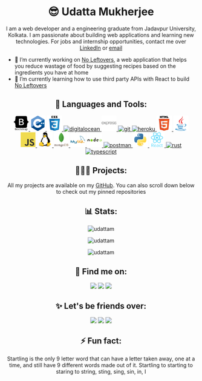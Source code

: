 <h1 align="center">😎 Udatta Mukherjee</h1>

<p align="center">I am a web developer and a engineering graduate from Jadavpur University, Kolkata. I am passionate about building web applications and learning new technologies. For jobs and internship opportunities, contact me over <a href="https://www.linkedin.com/in/udattam">LinkedIn</a> or <a href="mailto:udatta7980@gmail.com">email</a></p>
<ul>
<li>🔭 I’m currently working on <a href="https://github.com/udattam/No-Leftovers">No Leftovers</a>, a web application that helps you reduce wastage of food by suggesting recipes based on the ingredients you have at home</li>
<li>🌱 I’m currently learning how to use third party APIs with React to build <a href="https://github.com/udattam/No-Leftovers">No Leftovers</a></li>
</ul>

<h2 align="center">🧰 Languages and Tools:</h2>

<p align="center"> <a href="https://getbootstrap.com" target="_blank"> <img src="https://raw.githubusercontent.com/devicons/devicon/master/icons/bootstrap/bootstrap-plain-wordmark.svg" alt="bootstrap" width="40" height="40"/> </a> <a href="https://www.w3schools.com/cpp" target="_blank"> <img src="https://raw.githubusercontent.com/devicons/devicon/master/icons/cplusplus/cplusplus-original.svg" alt="cplusplus" width="40" height="40"/> </a> <a href="https://www.w3schools.com/css" target="_blank"> <img src="https://raw.githubusercontent.com/devicons/devicon/master/icons/css3/css3-original-wordmark.svg" alt="css3" width="40" height="40"/> </a> </a> <a href="https://www.digitalocean.com" target="_blank"> <img src="https://cdn.worldvectorlogo.com/logos/digitalocean-icon-1.svg" alt="digitalocean" width="40" height="40"> </a> <a href="https://expressjs.com" target="_blank"> <img src="https://raw.githubusercontent.com/devicons/devicon/master/icons/express/express-original-wordmark.svg" alt="express" width="40" height="40"/> </a> <a href="https://git-scm.com" target="_blank"> <img src="https://www.vectorlogo.zone/logos/git-scm/git-scm-icon.svg" alt="git" width="40" height="40"/> </a> <a href="https://heroku.com" target="_blank"> <img src="https://www.vectorlogo.zone/logos/heroku/heroku-icon.svg" alt="heroku" width="40" height="40"/> </a> <a href="https://www.w3.org/html" target="_blank"> <img src="https://raw.githubusercontent.com/devicons/devicon/master/icons/html5/html5-original-wordmark.svg" alt="html5" width="40" height="40"/> </a> <a href="https://www.java.com" target="_blank"> <img src="https://raw.githubusercontent.com/devicons/devicon/master/icons/java/java-original.svg" alt="java" width="40" height="40"/> </a> <a href="https://developer.mozilla.org/en-US/docs/Web/JavaScript" target="_blank"> <img src="https://raw.githubusercontent.com/devicons/devicon/master/icons/javascript/javascript-original.svg" alt="javascript" width="40" height="40"/> </a> <a href="https://www.linux.org" target="_blank"> <img src="https://raw.githubusercontent.com/devicons/devicon/master/icons/linux/linux-original.svg" alt="linux" width="40" height="40"/> </a> <a href="https://www.mongodb.com" target="_blank"> <img src="https://raw.githubusercontent.com/devicons/devicon/master/icons/mongodb/mongodb-original-wordmark.svg" alt="mongodb" width="40" height="40"/> </a> <a href="https://www.mysql.com" target="_blank"> <img src="https://raw.githubusercontent.com/devicons/devicon/master/icons/mysql/mysql-original-wordmark.svg" alt="mysql" width="40" height="40"/> </a> <a href="https://nodejs.org" target="_blank"> <img src="https://raw.githubusercontent.com/devicons/devicon/master/icons/nodejs/nodejs-original-wordmark.svg" alt="nodejs" width="40" height="40"/> <a href="https://postman.com" target="_blank"> <img src="https://www.vectorlogo.zone/logos/getpostman/getpostman-icon.svg" alt="postman" width="40" height="40"/> </a> <a href="https://www.python.org" target="_blank"> <img src="https://raw.githubusercontent.com/devicons/devicon/master/icons/python/python-original.svg" alt="python" width="40" height="40"/> </a> <a href="https://reactjs.org" target="_blank"> <img src="https://raw.githubusercontent.com/devicons/devicon/master/icons/react/react-original-wordmark.svg" alt="react" width="40" height="40"/> </a> <a href="https://www.rust-lang.org" target="_blank"> <img src="https://upload.wikimedia.org/wikipedia/commons/d/d5/Rust_programming_language_black_logo.svg" alt="rust" width="40" height="40"/> </a> <a href="https://www.typescriptlang.org" target="_blank"> <img src="https://upload.wikimedia.org/wikipedia/commons/4/4c/Typescript_logo_2020.svg" alt="typescript" width="40" height="40"/> </a> </p>

<h2 align="center">👨🏻‍💻 Projects:</h2>

<p align="center">All my projects are available on my <a href="https://github.com/udattam?tab=repositories">GitHub</a>. You can also scroll down below to check out my pinned repositories</p>

<h2 align="center">📊 Stats:</h2>

<p align="center"><img src="https://github-readme-stats.vercel.app/api/top-langs?username=udattam&theme=onedark&show_icons=true&locale=en&layout=compact&" alt="udattam" /></p> 
<p align="center"><img src="https://github-readme-stats.vercel.app/api?username=udattam&theme=onedark&show_icons=true&locale=en" alt="udattam" /> </p>
<p align="center"><img src=https://komarev.com/ghpvc/?username=udattam&color=brightgreen&label=NUMBER+OF+MORTALS+THAT+HAD+LAID+THEIR+EYES+ON+MY+DOMAIN:&style=flat alt="udattam" /> </p>

<h2 align="center">🔎 Find me on:</h2>

<p align="center">
<a href="https://leetcode.com/udattam"><img src="https://img.shields.io/badge/-LeetCode-FFA116?style=flat&logo=LeetCode&logoColor=white"/></a>
<a href="https://www.codechef.com/users/udattam"><img src="https://img.shields.io/badge/-CodeChef-5B4638?style=flat&logo=CodeChef&logoColor=white"/></a>
<a href="https://www.hackerrank.com/udattam"><img src="https://img.shields.io/badge/-HackerRank-2EC866?style=flat&logo=HackerRank&logoColor=white"/></a>
</p>

<h2 align="center">✨ Let's be friends over:</h2>

<p align="center">
<a href="https://www.linkedin.com/in/udattam"><img src="https://img.shields.io/badge/-LinkedIn-0077B5?style=flat&logo=LinkedIn&logoColor=white"/></a>
<a href="https://twitter.com/udattatweets"><img src="https://img.shields.io/badge/-Twitter-1DA1F2?style=flat&logo=Twitter&logoColor=white"/></a>
<a href="mailto:udatta7980@gmail.com" target="_blank"><img src="https://img.shields.io/badge/-Gmail-D14836?style=flat&logo=Gmail&logoColor=white"/></a>
</p>

<h2 align="center">⚡ Fun fact:</h2>
<p align="center">Startling is the only 9 letter word that can have a letter taken away, one at a time, and still have 9 different words made out of it. Startling to starting to staring to string, sting, sing, sin, in, I</p>

